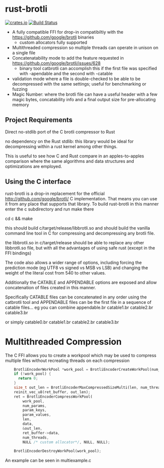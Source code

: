 # rust-brotli

[![crates.io](http://meritbadge.herokuapp.com/brotli)](https://crates.io/crates/brotli)
[![Build Status](https://travis-ci.org/dropbox/rust-brotli.svg?branch=master)](https://travis-ci.org/dropbox/rust-brotli)

* A fully compatible FFI for drop-in compatibiltiy with the https://github.com/google/brotli binaries
  * custom allocators fully supported
* Multithreaded compression so multiple threads can operate in unison on a single file
* Concatenatability mode to add the feature requested in https://github.com/google/brotli/issues/628
  * binary tool catbrotli can accomplish this if the first file was specified with -apendable and the second with -catable
* validation mode where a file is double-checked to be able to be decompressed with the same settings; useful for benchmarking or fuzzing
* Magic Number: where the brotli file can have a useful header with a few magic bytes, concatability info and a final output size for pre-allocating memory

## Project Requirements

Direct no-stdlib port of the C brotli compressor to Rust

no dependency on the Rust stdlib: this library would be ideal for decompressing within a rust kernel among other things.

This is useful to see how C and Rust compare in an apples-to-apples
comparison where the same algorithms and data structures and
optimizations are employed.

## Using the C interface

rust-brotli is a drop-in replacement for the official http://github.com/google/brotli/ C
implementation. That means you can use it from any place that supports that library.
To build rust-brotli in this manner enter the c subdirectory and run make there

cd c && make

this should build c/target/release/libbrotli.so and should build the vanilla
command line tool in C for compressing and decompressing any brotli file.

the libbrotli.so in c/target/release should be able to replace any other libbrotli.so
file, but with all the advantages of using safe rust (except in the FFI bindings)

The code also allows a wider range of options, including forcing the prediction mode
(eg UTF8 vs signed vs MSB vs LSB) and changing the weight of the literal cost from 540
 to other values.

Additionally the CATABLE and APPENDABLE options are exposed and allow concatenation of files
created in this manner.

Specifically CATABLE files can be concatenated in any order using the catbrotli tool
and APPENDABLE files can be the first file in a sequence of catable files...
eg you can combine
appendable.br catable1.br catable2.br catable3.br

or simply
catable0.br catable1.br catable2.br catable3.br

# Multithreaded Compression
The C FFI allows you to create a workpool which may be used to compress multiple files without recreating threads on each compression
```rust
    BrotliEncoderWorkPool *work_pool = BrotliEncoderCreateWorkPool(num_threads != 0 ? num_threads - 1 : 0, NULL /* custom allocator */, NULL, NULL);
    if (!work_pool) {
      return 0;
    }
    size_t out_len = BrotliEncoderMaxCompressedSizeMulti(len, num_threads);
    reinit_vec_u8(ret_buffer, out_len);
    ret = BrotliEncoderCompressWorkPool(
        work_pool,
        num_params,
        param_keys,
        param_values,
        len,
        data,
        &out_len,
        ret_buffer->data,
        num_threads,
        NULL /* custom allocator*/, NULL, NULL);
        
    BrotliEncoderDestroyWorkPool(work_pool);
```

An example can be seen in multiexample.c
